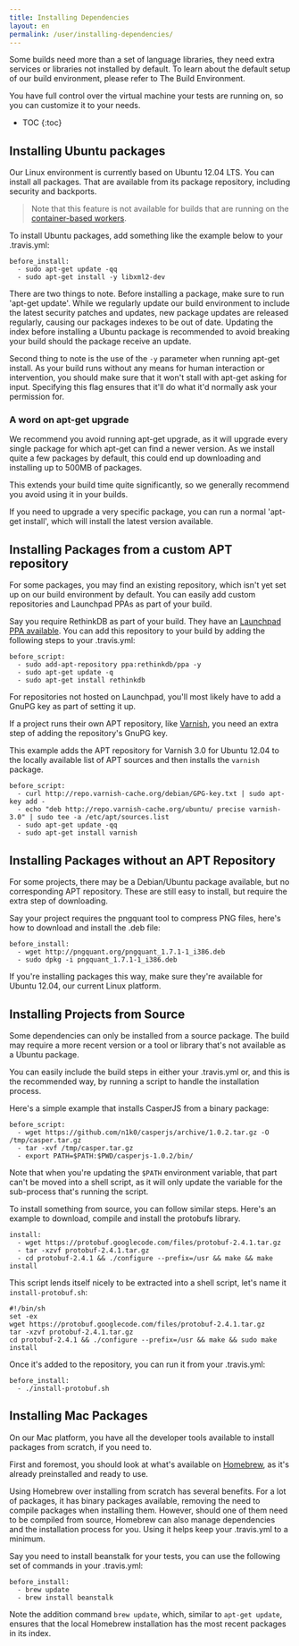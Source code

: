 ```yaml
---
title: Installing Dependencies
layout: en
permalink: /user/installing-dependencies/
---
```

Some builds need more than a set of language libraries, they need extra services or libraries not installed by default. To learn about the default setup of our build environment, please refer to The Build Environment.

You have full control over the virtual machine your tests are running on, so you can customize it to your needs.

* TOC
{:toc}

## Installing Ubuntu packages

Our Linux environment is currently based on Ubuntu 12.04 LTS. You can install all packages. That are available from its package repository, including security and backports.

> Note that this feature is not available for builds that are running on the [container-based workers](/user/ci-environment/#virtualization-environments).

To install Ubuntu packages, add something like the example below to your .travis.yml:

    before_install:
      - sudo apt-get update -qq
      - sudo apt-get install -y libxml2-dev

There are two things to note. Before installing a package, make sure to run 'apt-get update'. While we regularly update our build environment to include the latest security patches and updates, new package updates are released regularly, causing our packages indexes to be out of date. Updating the index before installing a Ubuntu package is recommended to avoid breaking your build should the package receive an update.

Second thing to note is the use of the `-y` parameter when running apt-get install. As your build runs without any means for human interaction or intervention, you should make sure that it won't stall with apt-get asking for input. Specifying this flag ensures that it'll do what it'd normally ask your permission for.

### A word on apt-get upgrade

We recommend you avoid running apt-get upgrade, as it will upgrade every single package for which apt-get can find a newer version. As we install quite a few packages by default, this could end up downloading and installing up to 500MB of packages.

This extends your build time quite significantly, so we generally recommend you avoid using it in your builds.

If you need to upgrade a very specific package, you can run a normal 'apt-get install', which will install the latest version available.

## Installing Packages from a custom APT repository

For some packages, you may find an existing repository, which isn't yet set up on our build environment by default. You can easily add custom repositories and Launchpad PPAs as part of your build.

Say you require RethinkDB as part of your build. They have an [Launchpad PPA available](http://www.rethinkdb.com/docs/install/ubuntu). You can add this repository to your build by adding the following steps to your .travis.yml:

    before_script:
      - sudo add-apt-repository ppa:rethinkdb/ppa -y
      - sudo apt-get update -q
      - sudo apt-get install rethinkdb

For repositories not hosted on Launchpad, you'll most likely have to add a GnuPG key as part of setting it up.

If a project runs their own APT repository, like [Varnish](http://varnish-cache.org), you need an extra step of adding the repository's GnuPG key.

This example adds the APT repository for Varnish 3.0 for Ubuntu 12.04 to the locally available list of APT sources and then installs the `varnish` package.

    before_script:
      - curl http://repo.varnish-cache.org/debian/GPG-key.txt | sudo apt-key add -
      - echo "deb http://repo.varnish-cache.org/ubuntu/ precise varnish-3.0" | sudo tee -a /etc/apt/sources.list
      - sudo apt-get update -qq
      - sudo apt-get install varnish

## Installing Packages without an APT Repository

For some projects, there may be a Debian/Ubuntu package available, but no corresponding APT repository. These are still easy to install, but require the extra step of downloading.

Say your project requires the pngquant tool to compress PNG files, here's how to download and install the .deb file:

    before_install:
      - wget http://pngquant.org/pngquant_1.7.1-1_i386.deb
      - sudo dpkg -i pngquant_1.7.1-1_i386.deb

If you're installing packages this way, make sure they're available for Ubuntu 12.04, our current Linux platform.

## Installing Projects from Source

Some dependencies can only be installed from a source package. The build may require a more recent version or a tool or library that's not available as a Ubuntu package.

You can easily include the build steps in either your .travis.yml or, and this is the recommended way, by running a script to handle the installation process.

Here's a simple example that installs CasperJS from a binary package:

    before_script:
      - wget https://github.com/n1k0/casperjs/archive/1.0.2.tar.gz -O /tmp/casper.tar.gz
      - tar -xvf /tmp/casper.tar.gz
      - export PATH=$PATH:$PWD/casperjs-1.0.2/bin/

Note that when you're updating the `$PATH` environment variable, that part can't be moved into a shell script, as it will only update the variable for the sub-process that's running the script.

To install something from source, you can follow similar steps. Here's an example to download, compile and install the protobufs library.

    install:
      - wget https://protobuf.googlecode.com/files/protobuf-2.4.1.tar.gz
      - tar -xzvf protobuf-2.4.1.tar.gz
      - cd protobuf-2.4.1 && ./configure --prefix=/usr && make && make install

This script lends itself nicely to be extracted into a shell script, let's name it `install-protobuf.sh`:

    #!/bin/sh
    set -ex
    wget https://protobuf.googlecode.com/files/protobuf-2.4.1.tar.gz
    tar -xzvf protobuf-2.4.1.tar.gz
    cd protobuf-2.4.1 && ./configure --prefix=/usr && make && sudo make install

Once it's added to the repository, you can run it from your .travis.yml:

    before_install:
      - ./install-protobuf.sh

## Installing Mac Packages

On our Mac platform, you have all the developer tools available to install packages from scratch, if you need to.

First and foremost, you should look at what's available on [Homebrew](http://brew.sh), as it's already preinstalled and ready to use.

Using Homebrew over installing from scratch has several benefits. For a lot of packages, it has binary packages available, removing the need to compile packages when installing them. However, should one of them need to be compiled from source, Homebrew can also manage dependencies and the installation process for you. Using it helps keep your .travis.yml to a minimum.

Say you need to install beanstalk for your tests, you can use the following set of commands in your .travis.yml:

    before_install:
      - brew update
      - brew install beanstalk

Note the addition command `brew update`, which, similar to `apt-get update`, ensures that the local Homebrew installation has the most recent packages in its index.
